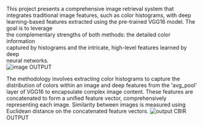 This project presents a comprehensive image retrieval system that integrates 
traditional image features, such as color histograms, with deep learning-based
features extracted using the pre-trained VGG16 model. The goal is to leverage   
the complementary strengths of both methods: the detailed color information   
captured by histograms and the intricate, high-level features learned by deep   
neural networks.   
![image](https://github.com/user-attachments/assets/e6ab736b-c053-4b41-919b-14d617d78db6)
                                  OUTPUT   
                               
The methodology involves extracting color histograms to capture the 
distribution of colors within an image and deep features from the 'avg_pool' 
layer of VGG16 to encapsulate complex image content. These features are 
concatenated to form a unified feature vector, comprehensively representing each image. Similarity between images is measured using 
Euclidean distance on the concatenated feature vectors.
![output CBIR](https://github.com/user-attachments/assets/35dd3943-2559-4136-bb54-9b7b4bd37e0d)
                                 OUTPUT                   
 
  
 
